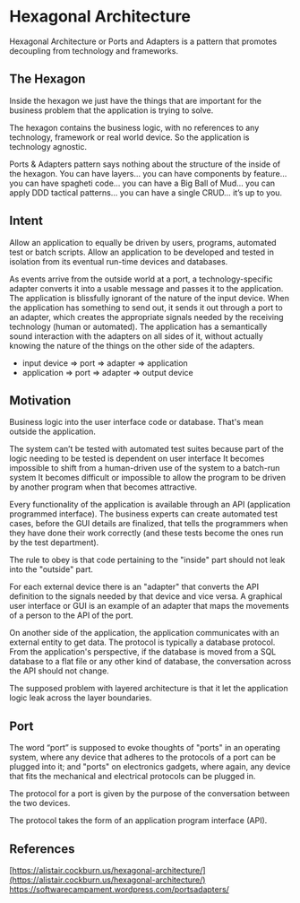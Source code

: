 # Hexagonal Architecture

Hexagonal Architecture or Ports and Adapters is a pattern that promotes decoupling from technology and frameworks.

## The Hexagon

Inside the hexagon we just have the things that are important for the business problem that the application is trying to solve.

The hexagon contains the business logic, with no references to any technology, framework or real world device. So the application is technology agnostic.

Ports & Adapters pattern says nothing about the structure of the inside of the hexagon. You can have layers… you can have components by feature… you can have spagheti code… you can have a Big Ball of Mud… you can apply DDD tactical patterns… you can have a single CRUD… it’s up to you.

## Intent

Allow an application to equally be driven by users, programs, automated test or batch scripts. Allow an application to be developed and tested in isolation from its eventual run-time devices and databases.

As events arrive from the outside world at a port, a technology-specific adapter converts it into a usable message and passes it to the application. The application is blissfully ignorant of the nature of the input device. When the application has something to send out, it sends it out through a port to an adapter, which creates the appropriate signals needed by the receiving technology \(human or automated\). The application has a semantically sound interaction with the adapters on all sides of it, without actually knowing the nature of the things on the other side of the adapters.

* input device =&gt; port =&gt; adapter =&gt; application
* application =&gt; port =&gt; adapter =&gt; output device

## Motivation

Business logic into the user interface code or database. That's mean outside the application.

The system can’t be tested with automated test suites because part of the logic needing to be tested is dependent on user interface It becomes impossible to shift from a human-driven use of the system to a batch-run system It becomes difficult or impossible to allow the program to be driven by another program when that becomes attractive.

Every functionality of the application is available through an API \(application programmed interface\). The business experts can create automated test cases, before the GUI details are finalized, that tells the programmers when they have done their work correctly \(and these tests become the ones run by the test department\).

The rule to obey is that code pertaining to the "inside" part should not leak into the "outside" part.

For each external device there is an "adapter" that converts the API definition to the signals needed by that device and vice versa. A graphical user interface or GUI is an example of an adapter that maps the movements of a person to the API of the port.

On another side of the application, the application communicates with an external entity to get data. The protocol is typically a database protocol. From the application's perspective, if the database is moved from a SQL database to a flat file or any other kind of database, the conversation across the API should not change.

The supposed problem with layered architecture is that it let the application logic leak across the layer boundaries.

## Port

The word “port” is supposed to evoke thoughts of "ports" in an operating system, where any device that adheres to the protocols of a port can be plugged into it; and "ports" on electronics gadgets, where again, any device that fits the mechanical and electrical protocols can be plugged in.

The protocol for a port is given by the purpose of the conversation between the two devices.

The protocol takes the form of an application program interface \(API\).

## References

[https://alistair.cockburn.us/hexagonal-architecture/](https://alistair.cockburn.us/hexagonal-architecture/)
https://softwarecampament.wordpress.com/portsadapters/

